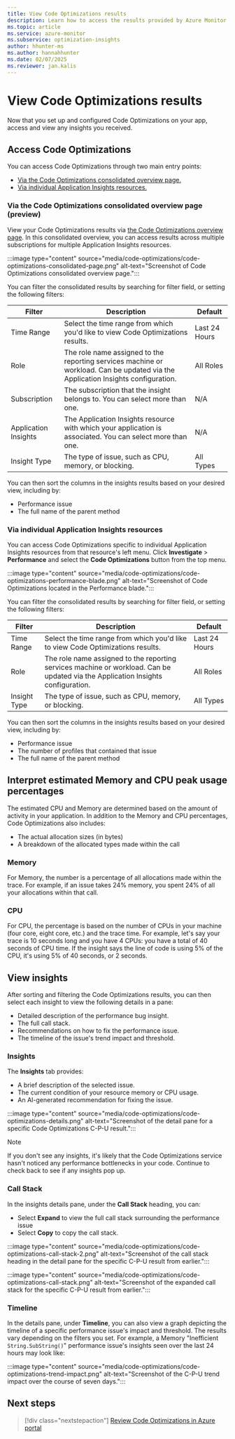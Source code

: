 ```yaml
---
title: View Code Optimizations results
description: Learn how to access the results provided by Azure Monitor's Code Optimizations feature.
ms.topic: article
ms.service: azure-monitor
ms.subservice: optimization-insights
author: hhunter-ms
ms.author: hannahhunter
ms.date: 02/07/2025
ms.reviewer: jan.kalis
---
```


# View Code Optimizations results

Now that you set up and configured Code Optimizations on your app, access and view any insights you received. 

## Access Code Optimizations

You can access Code Optimizations through two main entry points:

* [Via the Code Optimizations consolidated overview page.](#via-the-code-optimizations-consolidated-overview-page-preview)
* [Via individual Application Insights resources.](#via-individual-application-insights-resources)

### Via the Code Optimizations consolidated overview page (preview)

View your Code Optimizations results via [the Code Optimizations overview page](https://aka.ms/codeoptimizations). In this consolidated overview, you can access results across multiple subscriptions for multiple Application Insights resources. 

:::image type="content" source="media/code-optimizations/code-optimizations-consolidated-page.png" alt-text="Screenshot of Code Optimizations consolidated overview page.":::

You can filter the consolidated results by searching for filter field, or setting the following filters:

| Filter               | Description                                                                                                                      | Default       |
|----------------------|----------------------------------------------------------------------------------------------------------------------------------|---------------|
| Time Range           | Select the time range from which you'd like to view Code Optimizations results.                                                  | Last 24 Hours |
| Role                 | The role name assigned to the reporting services machine or workload. Can be updated via the Application Insights configuration. | All Roles     |
| Subscription         | The subscription that the insight belongs to. You can select more than one.                                                      | N/A           |
| Application Insights | The Application Insights resource with which your application is associated. You can select more than one.                       | N/A           |
| Insight Type         | The type of issue, such as CPU, memory, or blocking.                                                                             | All Types     |

You can then sort the columns in the insights results based on your desired view, including by:

* Performance issue
* The full name of the parent method

### Via individual Application Insights resources

You can access Code Optimizations specific to individual Application Insights resources from that resource's left menu. Click **Investigate** > **Performance** and select the **Code Optimizations** button from the top menu.

:::image type="content" source="media/code-optimizations/code-optimizations-performance-blade.png" alt-text="Screenshot of Code Optimizations located in the Performance blade.":::

You can filter the consolidated results by searching for filter field, or setting the following filters:

| Filter       | Description                                                                                                                      | Default       |
|--------------|----------------------------------------------------------------------------------------------------------------------------------|---------------|
| Time Range   | Select the time range from which you'd like to view Code Optimizations results.                                                  | Last 24 Hours |
| Role         | The role name assigned to the reporting services machine or workload. Can be updated via the Application Insights configuration. | All Roles     |
| Insight Type | The type of issue, such as CPU, memory, or blocking.                                                                             | All Types     |

You can then sort the columns in the insights results based on your desired view, including by:

* Performance issue
* The number of profiles that contained that issue
* The full name of the parent method

## Interpret estimated Memory and CPU peak usage percentages

The estimated CPU and Memory are determined based on the amount of activity in your application. In addition to the Memory and CPU percentages, Code Optimizations also includes:

* The actual allocation sizes (in bytes)
* A breakdown of the allocated types made within the call

### Memory

For Memory, the number is a percentage of all allocations made within the trace. For example, if an issue takes 24% memory, you spent 24% of all your allocations within that call.

### CPU

For CPU, the percentage is based on the number of CPUs in your machine (four core, eight core, etc.) and the trace time. For example, let's say your trace is 10 seconds long and you have 4 CPUs: you have a total of 40 seconds of CPU time. If the insight says the line of code is using 5% of the CPU, it's using 5% of 40 seconds, or 2 seconds.

## View insights

After sorting and filtering the Code Optimizations results, you can then select each insight to view the following details in a pane:

* Detailed description of the performance bug insight.
* The full call stack.
* Recommendations on how to fix the performance issue.
* The timeline of the issue's trend impact and threshold.

### Insights

The **Insights** tab provides:

* A brief description of the selected issue. 
* The current condition of your resource memory or CPU usage. 
* An AI-generated recommendation for fixing the issue. 

:::image type="content" source="media/code-optimizations/code-optimizations-details.png" alt-text="Screenshot of the detail pane for a specific Code Optimizations C-P-U result.":::

> [!NOTE]
> If you don't see any insights, it's likely that the Code Optimizations service hasn't noticed any performance bottlenecks in your code. Continue to check back to see if any insights pop up. 

### Call Stack

In the insights details pane, under the **Call Stack** heading, you can:

* Select **Expand** to view the full call stack surrounding the performance issue
* Select **Copy** to copy the call stack.

:::image type="content" source="media/code-optimizations/code-optimizations-call-stack-2.png" alt-text="Screenshot of the call stack heading in the detail pane for the specific C-P-U result from earlier.":::

:::image type="content" source="media/code-optimizations/code-optimizations-call-stack.png" alt-text="Screenshot of the expanded call stack for the specific C-P-U result from earlier.":::

### Timeline

In the details pane, under **Timeline**, you can also view a graph depicting the timeline of a specific performance issue's impact and threshold. The results vary depending on the filters you set. For example, a Memory "Inefficient `String.SubString()`" performance issue's insights seen over the last 24 hours may look like:

:::image type="content" source="media/code-optimizations/code-optimizations-trend-impact.png" alt-text="Screenshot of the C-P-U trend impact over the course of seven days.":::

## Next steps

> [!div class="nextstepaction"]
> [Review Code Optimizations in Azure portal](https://aka.ms/codeoptimizations)
